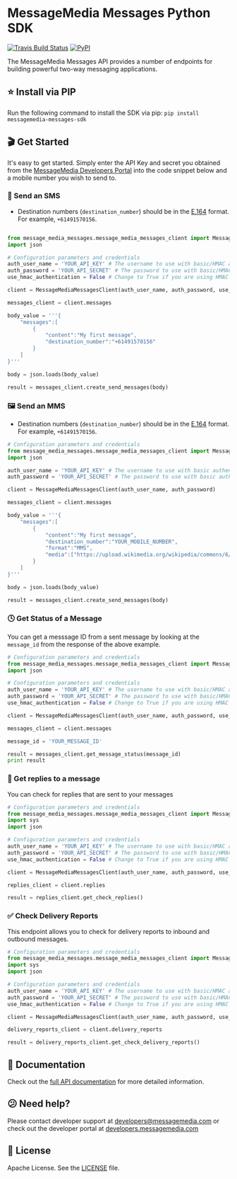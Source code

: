 # MessageMedia Messages Python SDK
[![Travis Build Status](https://api.travis-ci.org/messagemedia/messages-python-sdk.svg?branch=master)](https://travis-ci.org/messagemedia/messages-python-sdk)
[![PyPI](https://badge.fury.io/py/messagemedia-messages-sdk.svg)](https://pypi.python.org/pypi/messagemedia-messages-sdk)

The MessageMedia Messages API provides a number of endpoints for building powerful two-way messaging applications.

## ⭐️ Install via PIP
Run the following command to install the SDK via pip:
`pip install messagemedia-messages-sdk`

## 🎬 Get Started
It's easy to get started. Simply enter the API Key and secret you obtained from the [MessageMedia Developers Portal](https://developers.messagemedia.com) into the code snippet below and a mobile number you wish to send to.

### 🚀 Send an SMS
* Destination numbers (`destination_number`) should be in the [E.164](http://en.wikipedia.org/wiki/E.164) format. For example, `+61491570156`.
```python

from message_media_messages.message_media_messages_client import MessageMediaMessagesClient
import json

# Configuration parameters and credentials
auth_user_name = 'YOUR_API_KEY' # The username to use with basic/HMAC authentication
auth_password = 'YOUR_API_SECRET' # The password to use with basic/HMAC authentication
use_hmac_authentication = False # Change to True if you are using HMAC keys

client = MessageMediaMessagesClient(auth_user_name, auth_password, use_hmac_authentication)

messages_client = client.messages

body_value = '''{
    "messages":[
        {
            "content":"My first message",
            "destination_number":"+61491570156"
        }
    ]
}'''

body = json.loads(body_value)

result = messages_client.create_send_messages(body)
```

### 🖼 Send an MMS
* Destination numbers (`destination_number`) should be in the [E.164](http://en.wikipedia.org/wiki/E.164) format. For example, `+61491570156`.
```python
# Configuration parameters and credentials
from message_media_messages.message_media_messages_client import MessageMediaMessagesClient
import json

auth_user_name = 'YOUR_API_KEY' # The username to use with basic authentication
auth_password = 'YOUR_API_SECRET' # The password to use with basic authentication

client = MessageMediaMessagesClient(auth_user_name, auth_password)

messages_client = client.messages

body_value = '''{
    "messages":[
        {
            "content":"My first message",
            "destination_number":"YOUR_MOBILE_NUMBER",
            "format":"MMS",
            "media":["https://upload.wikimedia.org/wikipedia/commons/6/6a/L80385-flash-superhero-logo-1544.png"]
        }
    ]
}'''

body = json.loads(body_value)

result = messages_client.create_send_messages(body)
```

### 🕓 Get Status of a Message
You can get a messsage ID from a sent message by looking at the `message_id` from the response of the above example.
```python
# Configuration parameters and credentials
from message_media_messages.message_media_messages_client import MessageMediaMessagesClient
import json

# Configuration parameters and credentials
auth_user_name = 'YOUR_API_KEY' # The username to use with basic/HMAC authentication
auth_password = 'YOUR_API_SECRET' # The password to use with basic/HMAC authentication
use_hmac_authentication = False # Change to True if you are using HMAC keys

client = MessageMediaMessagesClient(auth_user_name, auth_password, use_hmac_authentication)

messages_client = client.messages

message_id = 'YOUR_MESSAGE_ID'

result = messages_client.get_message_status(message_id)
print result
```

### 💬 Get replies to a message
You can check for replies that are sent to your messages
```python
# Configuration parameters and credentials
from message_media_messages.message_media_messages_client import MessageMediaMessagesClient
import sys
import json

# Configuration parameters and credentials
auth_user_name = 'YOUR_API_KEY' # The username to use with basic/HMAC authentication
auth_password = 'YOUR_API_SECRET' # The password to use with basic/HMAC authentication
use_hmac_authentication = False # Change to True if you are using HMAC keys

client = MessageMediaMessagesClient(auth_user_name, auth_password, use_hmac_authentication)

replies_client = client.replies

result = replies_client.get_check_replies()
```

### ✅ Check Delivery Reports
This endpoint allows you to check for delivery reports to inbound and outbound messages.
```python
# Configuration parameters and credentials
from message_media_messages.message_media_messages_client import MessageMediaMessagesClient
import sys
import json

# Configuration parameters and credentials
auth_user_name = 'YOUR_API_KEY' # The username to use with basic/HMAC authentication
auth_password = 'YOUR_API_SECRET' # The password to use with basic/HMAC authentication
use_hmac_authentication = False # Change to True if you are using HMAC keys

client = MessageMediaMessagesClient(auth_user_name, auth_password, use_hmac_authentication)

delivery_reports_client = client.delivery_reports

result = delivery_reports_client.get_check_delivery_reports()
```

## 📕 Documentation
Check out the [full API documentation](DOCUMENTATION.md) for more detailed information.

## 😕 Need help?
Please contact developer support at developers@messagemedia.com or check out the developer portal at [developers.messagemedia.com](https://developers.messagemedia.com/)

## 📃 License
Apache License. See the [LICENSE](LICENSE) file.
